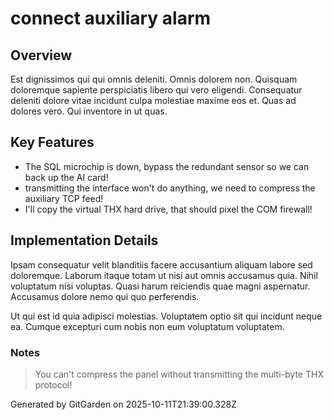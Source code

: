# connect auxiliary alarm

## Overview
Est dignissimos qui qui omnis deleniti. Omnis dolorem non. Quisquam doloremque sapiente perspiciatis libero qui vero eligendi. Consequatur deleniti dolore vitae incidunt culpa molestiae maxime eos et. Quas ad dolores vero. Qui inventore in ut quas.

## Key Features
- The SQL microchip is down, bypass the redundant sensor so we can back up the AI card!
- transmitting the interface won't do anything, we need to compress the auxiliary TCP feed!
- I'll copy the virtual THX hard drive, that should pixel the COM firewall!

## Implementation Details
Ipsam consequatur velit blanditiis facere accusantium aliquam labore sed doloremque. Laborum itaque totam ut nisi aut omnis accusamus quia. Nihil voluptatum nisi voluptas. Quasi harum reiciendis quae magni aspernatur. Accusamus dolore nemo qui quo perferendis.
 Ut qui est id quia adipisci molestias. Voluptatem optio sit qui incidunt neque ea. Cumque excepturi cum nobis non eum voluptatum voluptatem.

### Notes
> You can't compress the panel without transmitting the multi-byte THX protocol!

Generated by GitGarden on 2025-10-11T21:39:00.328Z